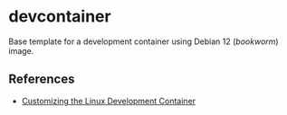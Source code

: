 # devcontainer

Base template for a development container using Debian 12 (_bookworm_) image.

## References

- [Customizing the Linux Development Container](https://www.josephguadagno.net/2025/03/27/add-and-customize-oh-my-zsh-in-a-linux-development-container)
